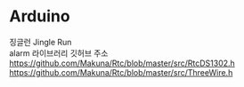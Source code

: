 # Arduino
징글런 Jingle Run <br>
alarm 라이브러리 깃허브 주소 <br>
https://github.com/Makuna/Rtc/blob/master/src/RtcDS1302.h <br>
https://github.com/Makuna/Rtc/blob/master/src/ThreeWire.h
